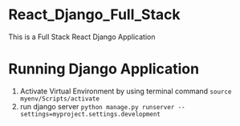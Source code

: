 # React_Django_Full_Stack
This is a Full Stack React Django Application

# Running Django Application
1. Activate Virtual Environment by using terminal command `source myenv/Scripts/activate`
2. run django server `python manage.py runserver --settings=myproject.settings.development`

